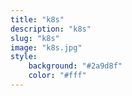 ```yaml
---
title: "k8s"
description: "k8s"
slug: "k8s"
image: "k8s.jpg"
style:
    background: "#2a9d8f"
    color: "#fff"
---
```

